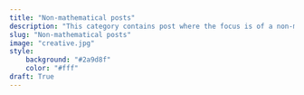 ```yaml
---
title: "Non-mathematical posts"
description: "This category contains post where the focus is of a non-mathematical nature"
slug: "Non-mathematical posts"
image: "creative.jpg"
style:
    background: "#2a9d8f"
    color: "#fff"
draft: True
---
```

